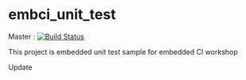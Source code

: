 # embci_unit_test

Master : [![Build Status](https://travis-ci.org/kirin1840/embci_unit_test.svg?branch=master)](https://travis-ci.org/kirin1840/embci_unit_test)

This project is embedded unit test sample for embedded CI workshop

Update
